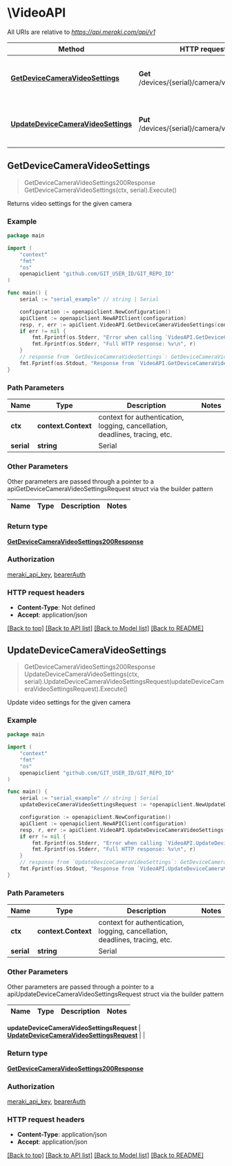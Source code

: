 # \VideoAPI

All URIs are relative to *https://api.meraki.com/api/v1*

Method | HTTP request | Description
------------- | ------------- | -------------
[**GetDeviceCameraVideoSettings**](VideoAPI.md#GetDeviceCameraVideoSettings) | **Get** /devices/{serial}/camera/video/settings | Returns video settings for the given camera
[**UpdateDeviceCameraVideoSettings**](VideoAPI.md#UpdateDeviceCameraVideoSettings) | **Put** /devices/{serial}/camera/video/settings | Update video settings for the given camera



## GetDeviceCameraVideoSettings

> GetDeviceCameraVideoSettings200Response GetDeviceCameraVideoSettings(ctx, serial).Execute()

Returns video settings for the given camera



### Example

```go
package main

import (
	"context"
	"fmt"
	"os"
	openapiclient "github.com/GIT_USER_ID/GIT_REPO_ID"
)

func main() {
	serial := "serial_example" // string | Serial

	configuration := openapiclient.NewConfiguration()
	apiClient := openapiclient.NewAPIClient(configuration)
	resp, r, err := apiClient.VideoAPI.GetDeviceCameraVideoSettings(context.Background(), serial).Execute()
	if err != nil {
		fmt.Fprintf(os.Stderr, "Error when calling `VideoAPI.GetDeviceCameraVideoSettings``: %v\n", err)
		fmt.Fprintf(os.Stderr, "Full HTTP response: %v\n", r)
	}
	// response from `GetDeviceCameraVideoSettings`: GetDeviceCameraVideoSettings200Response
	fmt.Fprintf(os.Stdout, "Response from `VideoAPI.GetDeviceCameraVideoSettings`: %v\n", resp)
}
```

### Path Parameters


Name | Type | Description  | Notes
------------- | ------------- | ------------- | -------------
**ctx** | **context.Context** | context for authentication, logging, cancellation, deadlines, tracing, etc.
**serial** | **string** | Serial | 

### Other Parameters

Other parameters are passed through a pointer to a apiGetDeviceCameraVideoSettingsRequest struct via the builder pattern


Name | Type | Description  | Notes
------------- | ------------- | ------------- | -------------


### Return type

[**GetDeviceCameraVideoSettings200Response**](GetDeviceCameraVideoSettings200Response.md)

### Authorization

[meraki_api_key](../README.md#meraki_api_key), [bearerAuth](../README.md#bearerAuth)

### HTTP request headers

- **Content-Type**: Not defined
- **Accept**: application/json

[[Back to top]](#) [[Back to API list]](../README.md#documentation-for-api-endpoints)
[[Back to Model list]](../README.md#documentation-for-models)
[[Back to README]](../README.md)


## UpdateDeviceCameraVideoSettings

> GetDeviceCameraVideoSettings200Response UpdateDeviceCameraVideoSettings(ctx, serial).UpdateDeviceCameraVideoSettingsRequest(updateDeviceCameraVideoSettingsRequest).Execute()

Update video settings for the given camera



### Example

```go
package main

import (
	"context"
	"fmt"
	"os"
	openapiclient "github.com/GIT_USER_ID/GIT_REPO_ID"
)

func main() {
	serial := "serial_example" // string | Serial
	updateDeviceCameraVideoSettingsRequest := *openapiclient.NewUpdateDeviceCameraVideoSettingsRequest() // UpdateDeviceCameraVideoSettingsRequest |  (optional)

	configuration := openapiclient.NewConfiguration()
	apiClient := openapiclient.NewAPIClient(configuration)
	resp, r, err := apiClient.VideoAPI.UpdateDeviceCameraVideoSettings(context.Background(), serial).UpdateDeviceCameraVideoSettingsRequest(updateDeviceCameraVideoSettingsRequest).Execute()
	if err != nil {
		fmt.Fprintf(os.Stderr, "Error when calling `VideoAPI.UpdateDeviceCameraVideoSettings``: %v\n", err)
		fmt.Fprintf(os.Stderr, "Full HTTP response: %v\n", r)
	}
	// response from `UpdateDeviceCameraVideoSettings`: GetDeviceCameraVideoSettings200Response
	fmt.Fprintf(os.Stdout, "Response from `VideoAPI.UpdateDeviceCameraVideoSettings`: %v\n", resp)
}
```

### Path Parameters


Name | Type | Description  | Notes
------------- | ------------- | ------------- | -------------
**ctx** | **context.Context** | context for authentication, logging, cancellation, deadlines, tracing, etc.
**serial** | **string** | Serial | 

### Other Parameters

Other parameters are passed through a pointer to a apiUpdateDeviceCameraVideoSettingsRequest struct via the builder pattern


Name | Type | Description  | Notes
------------- | ------------- | ------------- | -------------

 **updateDeviceCameraVideoSettingsRequest** | [**UpdateDeviceCameraVideoSettingsRequest**](UpdateDeviceCameraVideoSettingsRequest.md) |  | 

### Return type

[**GetDeviceCameraVideoSettings200Response**](GetDeviceCameraVideoSettings200Response.md)

### Authorization

[meraki_api_key](../README.md#meraki_api_key), [bearerAuth](../README.md#bearerAuth)

### HTTP request headers

- **Content-Type**: application/json
- **Accept**: application/json

[[Back to top]](#) [[Back to API list]](../README.md#documentation-for-api-endpoints)
[[Back to Model list]](../README.md#documentation-for-models)
[[Back to README]](../README.md)

